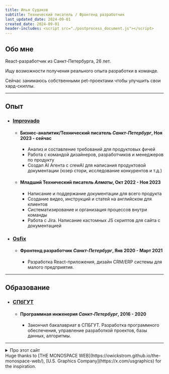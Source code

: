 ```yaml
---
title: Илья Судаков
subtitle: Технический писатель / Фронтенд разработчик
last_updated_date: 2024-09-01
created_date: 2024-09-01
header-includes: <script src="./postprocess_document.js"></script>
---
```


## Обо мне

React-разработчик из Санкт-Петербурга, 26 лет.

Ищу возможности получения реального опыта разработки в команде.

Сейчас занимаюсь собственными pet-проектами чтобы улучшить свои хард-скиллы.

---

## Опыт

<section class="experience-list">

- ### [Improvado](https://improvado.io)
  - #### <span>Бизнес-аналитик/Технический писатель</span> <span>_Санкт-Петербург_, Ноя 2023 - сейчас</span>
    - Анализ и составление требований для продуктовых фичей
    - Работа с командой дизайнеров, разработчиков и менеджеров по продукту
    - Создал AI Агента с crewAI для написания продуктовой документации (юзер стори, исследование конкурентов и т.д.)
  - #### <span>Младший Технический писатель</span> <span>_Алматы_, Окт 2022 - Ноя 2023</span>
    - Написание и поддержание документации для всего продукта
    - Создание видео, инструкций и статей на английском для клиентов
    - Систематизирование и организация процессов внутри команды
    - Работа с Jira. Написание кастомных JS скриптов для сайта с документацией
- ### [Osfix](https://osfix.ru)
  - #### <span>Фронтенд разработчик</span> <span>_Санкт-Петербург_, Янв 2020 - Март 2021</span>
    - Разработка React-приложения, дизайн CRM/ERP системы для малого предприятия.

</section>

---

## Образование

<section class="experience-list">

- ### [СПбГУТ](https://sut.ru)
  - #### <span>Программная инженерия</span> <span>_Санкт-Петербург_, 2016 - 2020</span>
    - Закончил бакалавриат в СПБГУТ. Разработка программного обеспечения, управление разработкой проектов, базы данных, алгоритмы.

</section>

---

<details>
    <summary>Про этот сайт</summary>
    <ul>
        <li>Код: [https://github.com/ilyasudakov/portfolio/](https://github.com/ilyasudakov/portfolio/)</li>
        <li>[Pandoc CLI](https://github.com/jgm/pandoc) для конвертации markdown -> html</li>
        <li>0 фреймворков для рендеринга страницы, только HTML и CSS</li>
    </ul>
</details>

<footer>
Huge thanks to [THE MONOSPACE WEB](https://owickstrom.github.io/the-monospace-web/), [U.S. Graphics Company](https://x.com/usgraphics) for the inspiration.
</footer>
